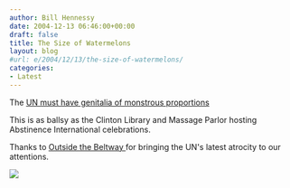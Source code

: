 ```yaml
---
author: Bill Hennessy
date: 2004-12-13 06:46:00+00:00
draft: false
title: The Size of Watermelons
layout: blog
#url: e/2004/12/13/the-size-of-watermelons/
categories:
- Latest
---
```


The [UN must have genitalia of monstrous proportions](https://www.unodc.org/unodc/event_2004-12-09_1.html)




This is as ballsy as the Clinton Library and Massage Parlor hosting Abstinence International celebrations. 




Thanks to [Outside the Beltway ](https://www.outsidethebeltway.com/archives/8421)for bringing the UN's latest atrocity to our attentions.

![](https://blog.billhennessy.com/aggbug.aspx?PostID=863)

